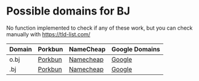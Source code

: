 # Possible domains for BJ

No function implemented to check if any of these work, but you can check manually with https://tld-list.com/

| Domain | Porkbun | NameCheap | Google Domains |
|---|---|---|---|
| o.bj | [Porkbun](https://porkbun.com/checkout/search?prb=e814663da1&tlds=&idnLanguage=&search=search&q=o.bj) | [Namecheap](https://www.namecheap.com/domains/registration/results/?domain=o.bj) | [Google](https://domains.google.com/registrar/search?searchTerm=o.bj) |
| .bj | [Porkbun](https://porkbun.com/checkout/search?prb=e814663da1&tlds=&idnLanguage=&search=search&q=.bj) | [Namecheap](https://www.namecheap.com/domains/registration/results/?domain=.bj) | [Google](https://domains.google.com/registrar/search?searchTerm=.bj) |
